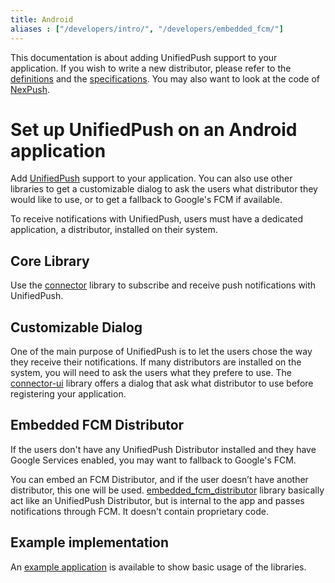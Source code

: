 ```yaml
---
title: Android
aliases : ["/developers/intro/", "/developers/embedded_fcm/"]
---
```


This documentation is about adding UnifiedPush support to your application. If you wish to write a new distributor, please refer to the [definitions](/developers/spec/definitions/) and the [specifications](/developers/spec/android/). You may also want to look at the code of [NexPush](/users/distributors/nextpush/).

# Set up UnifiedPush on an Android application

Add [UnifiedPush](https://unifiedpush.org) support to your application. You can also use other libraries to get a customizable dialog to ask the users what distributor they would like to use, or to get a fallback to Google's FCM if available.

To receive notifications with UnifiedPush, users must have a dedicated application, a distributor, installed on their system.

## Core Library

Use the [connector](/kdoc/connector "Module documentation") library to subscribe and receive push notifications with UnifiedPush.

## Customizable Dialog

One of the main purpose of UnifiedPush is to let the users chose the way they receive their notifications. If many distributors are installed on the system, you will need to ask the users what they prefere to use. The [connector-ui](/kdoc/connector_ui "Module documentation") library offers a dialog that ask what distributor to use before registering your application.

## Embedded FCM Distributor

If the users don't have any UnifiedPush Distributor installed and they have Google Services enabled, you may want to fallback to Google's FCM.

You can embed an FCM Distributor, and if the user doesn’t have another distributor, this one will be used. [embedded_fcm_distributor](/kdoc/embedded_fcm_distributor "Module documentation") library basically act like an UnifiedPush Distributor, but is internal to the app and passes notifications through FCM. It doesn't contain proprietary code.

## Example implementation

An [example application](https://codeberg.org/UnifiedPush/android-example) is available to show basic usage of the libraries.

